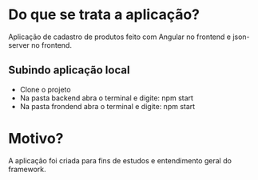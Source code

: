 # Do que se trata a aplicação?
Aplicação de cadastro de produtos feito com Angular no frontend e json-server no frontend.


## Subindo aplicação local
- Clone o projeto
- Na pasta backend abra o terminal e digite: npm start
- Na pasta frondend abra o terminal e digite: npm start

# Motivo?
A aplicação foi criada para fins de estudos e entendimento geral do framework.
